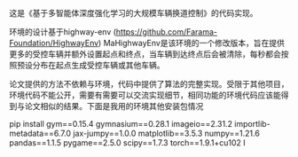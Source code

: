 这是《基于多智能体深度强化学习的大规模车辆换道控制》的代码实现。

环境的设计基于highway-env (<https://github.com/Farama-Foundation/HighwayEnv>)
MaHighwayEnv是该环境的一个修改版本，旨在提供更多的受控车辆并额外设置起点和终点，当车辆到达终点后会被清除，每秒都会按照预设分布在起点生成受控车辆或其他车辆。

论文提供的方法不依赖与环境，代码中提供了算法的完整实现。受限于其他项目，环境代码不能公开，需要有需要可以交流实现细节，相同功能的环境代码应该能得到与论文相似的结果。下面是我用的环境其他安装包情况

pip install  gym==0.15.4 gymnasium==0.28.1 imageio==2.31.2 importlib-metadata==6.7.0 jax-jumpy==1.0.0 
matplotlib==3.5.3 numpy==1.21.6 pandas==1.1.5 pygame==2.5.0 scipy==1.7.3 
torch==1.9.1+cu102
I
